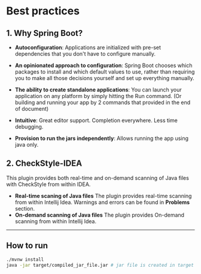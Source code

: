 # Best practices 
## 1. Why Spring Boot? 
* **Autoconfiguration**: Applications are initialized with pre-set dependencies that you don't have to configure manually.

* **An opinionated approach to configuration**: Spring Boot chooses which packages to install and which default values to use, rather than requiring you to make all those decisions yourself and set up everything manually.
* **The ability to create standalone applications**: You can launch your application on any platform by simply hitting the Run command. (Or building and running your app by 2 commands that provided in the end of document)
* **Intuitive**: Great editor support. Completion everywhere. Less time debugging.
* **Provision to run the jars independently**: Allows running the app using java only.


## 2. CheckStyle-IDEA
This plugin provides both real-time and on-demand scanning of Java files with CheckStyle from within IDEA.
* **Real-time scaning of Java files** The plugin provides real-time scanning from within Intellij Idea. Warnings and errors can be found  in **Problems** section. 
* **On-demand scanning of Java files** The plugin provides On-demand scanning from within Intellij Idea.
* ****

## How to run
```bash
./mvnw install
java -jar target/compiled_jar_file.jar # jar file is created in target
																			 # directory by previous command
```